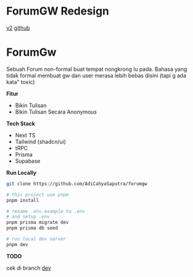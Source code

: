 # ForumGW Redesign
[v2](https://forumgw.vercel.app)
[github](https://github.com/AdiCahyaSaputra/forumgw-v2)

# ForumGw

Sebuah Forum non-formal buat tempat nongkrong lu pada.
Bahasa yang tidak formal membuat gw dan user merasa lebih bebas disini (tapi g ada kata" toxic)

**Fitur**

- Bikin Tulisan
- Bikin Tulisan Secara Anonymous

**Tech Stack**

- Next TS
- Tailwind (shadcn/ui)
- tRPC
- Prisma
- Supabase

**Run Locally**

```bash
git clone https://github.com/AdiCahyaSaputra/forumgw

# this project use pnpm
pnpm install

# rename .env.example to .env
# and setup .env
pnpm prisma migrate dev
pnpm prisma db seed

# run local dev server
pnpm dev
```

**TODO**

cek di branch [dev](https://github.com/AdiCahyaSaputra/forumgw/tree/dev)
